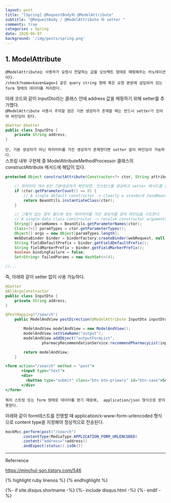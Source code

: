```yaml
---
layout: post
title: "[Spring] @RequestBody와 @ModelAttribute"
subtitle: "@RequestBody / @ModelAttribute 와 setter "
comments: true
categories : Spring
date: 2020-06-07
background: '/img/posts/spring.png'
---
```



## 1. ModelAttribute     

`@ModelAttribute는 사용자가 요청시 전달하는 값을 오브젝트 형태로 매핑해주는 어노테이션이다.`      
`/check?name=kaven&age=1 같은 query string 형태 혹은 요청 본문에 삽입되어 있는 
form 형태의 데이터를 처리한다.`     

아래 코드와 같이 InputDto라는 클래스 안에 address 값을 매핑하기 위해 setter를 추가했다.    
`@ModelAttribute 사용시 주의할 점은 기본 생성자가 존재할 때는 반드시 setter가 있어야 바인딩이 된다.`   

```java
@Getter @Setter
public class InputDto {
    private String address;    
}
```

`단, 기본 생성자가 아닌 파라미터를 가진 생성자가 존재한다면 setter 없이 바인딩이 가능하다.`   
스프링 내부 구현체 중 ModelAttributeMethodProcessor 클래스의 constructAttribute 메서드에 해답이 있다.   

```java
protected Object constructAttribute(Constructor<?> ctor, String attributeName, MethodParameter parameter, WebDataBinderFactory binderFactory, NativeWebRequest webRequest) throws Exception {

    // 파라미터 개수 0인 기본생성자가 확인되면, 인스턴스를 생성하고 setter 메서드를 통한 바인딩을 시도한다.    
    if (ctor.getParameterCount() == 0) {
        // A single default constructor -> clearly a standard JavaBeans arrangement.
        return BeanUtils.instantiateClass(ctor);
    }

    // 그렇지 않는 경우 필드에 맞는 파라미터를 가진 생성자를 찾아 바인딩을 시도한다.   
    // A single data class constructor -> resolve constructor arguments from request parameters.
    String[] paramNames = BeanUtils.getParameterNames(ctor);
    Class<?>[] paramTypes = ctor.getParameterTypes();
    Object[] args = new Object[paramTypes.length];
    WebDataBinder binder = binderFactory.createBinder(webRequest, null, attributeName);
    String fieldDefaultPrefix = binder.getFieldDefaultPrefix();
    String fieldMarkerPrefix = binder.getFieldMarkerPrefix();
    boolean bindingFailure = false;
    Set<String> failedParams = new HashSet<>(4);

//...
```

즉, 아래와 같이 setter 없이 사용 가능하다.  

```java
@Getter
@AllArgsConstructor
public class InputDto {
    private String address;
}
```


```java
@PostMapping("/search")
    public ModelAndView postDirection(@ModelAttribute InputDto inputDto)  {

        ModelAndView modelAndView = new ModelAndView();
        modelAndView.setViewName("output");
        modelAndView.addObject("outputFormList",
                pharmacyRecommendationService.recommendPharmacyList(inputDto.getAddress()));

        return modelAndView;
    }
```

```hbs
<form action="/search" method = "post">
       <input type="text">
       <div>
         <button type="submit" class="btn btn-primary" id="btn-save">Search</button>
       </div>
</form>
```    

`쿼리 스트링 또는 form 형태로 데이터를 받기 때문에, 
    application/json 형식으로 받지 못한다.`   

아래와 같이 form테스트를 진행할 때 application/x-www-form-urlencoded 형식으로 
content type을 지정해야 정상적으로 전송된다.      


```java
mockMvc.perform(post("/search")
       .contentType(MediaType.APPLICATION_FORM_URLENCODED)
       .content("address="+address))
       .andExpect(status().isOk())
```





- - -
Referrence 

<https://minchul-son.tistory.com/546>    

{% highlight ruby linenos %}
{% endhighlight %}


{%- if site.disqus.shortname -%}
    {%- include disqus.html -%}
{%- endif -%}
